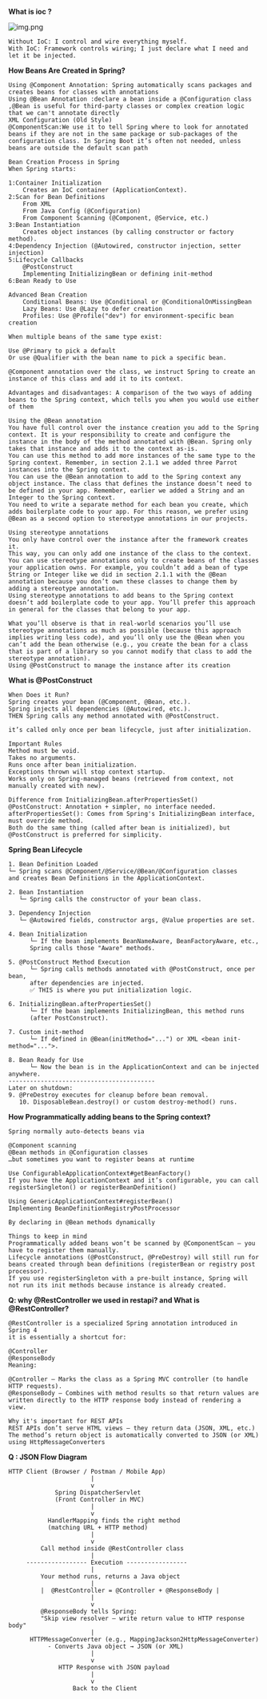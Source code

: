**What is ioc ?**

![img.png](img.png)

    Without IoC: I control and wire everything myself.
    With IoC: Framework controls wiring; I just declare what I need and let it be injected.

**How Beans Are Created in Spring?**

    Using @Component Annotation: Spring automatically scans packages and creates beans for classes with annotations
    Using @Bean Annotation :declare a bean inside a @Configuration class ,@Bean is useful for third-party classes or complex creation logic that we can't annotate directly
    XML Configuration (Old Style)
    @ComponentScan:We use it to tell Spring where to look for annotated beans if they are not in the same package or sub-packages of the configuration class. In Spring Boot it’s often not needed, unless beans are outside the default scan path
    
    Bean Creation Process in Spring
    When Spring starts:
    
    1:Container Initialization
        Creates an IoC container (ApplicationContext).
    2:Scan for Bean Definitions
        From XML
        From Java Config (@Configuration)
        From Component Scanning (@Component, @Service, etc.)
    3:Bean Instantiation
        Creates object instances (by calling constructor or factory method).
    4:Dependency Injection (@Autowired, constructor injection, setter injection)
    5:Lifecycle Callbacks
        @PostConstruct
        Implementing InitializingBean or defining init-method
    6:Bean Ready to Use
    
    Advanced Bean Creation
        Conditional Beans: Use @Conditional or @ConditionalOnMissingBean
        Lazy Beans: Use @Lazy to defer creation
        Profiles: Use @Profile("dev") for environment-specific bean creation

    When multiple beans of the same type exist:

    Use @Primary to pick a default
    Or use @Qualifier with the bean name to pick a specific bean.

    @Component annotation over the class, we instruct Spring to create an instance of this class and add it to its context.

    Advantages and disadvantages: A comparison of the two ways of adding beans to the Spring context, which tells you when you would use either of them
    
    Using the @Bean annotation
    You have full control over the instance creation you add to the Spring context. It is your responsibility to create and configure the instance in the body of the method annotated with @Bean. Spring only takes that instance and adds it to the context as-is.
    You can use this method to add more instances of the same type to the Spring context. Remember, in section 2.1.1 we added three Parrot instances into the Spring context.
    You can use the @Bean annotation to add to the Spring context any object instance. The class that defines the instance doesn’t need to be defined in your app. Remember, earlier we added a String and an Integer to the Spring context.
    You need to write a separate method for each bean you create, which adds boilerplate code to your app. For this reason, we prefer using @Bean as a second option to stereotype annotations in our projects.
    
    Using stereotype annotations
    You only have control over the instance after the framework creates it.
    This way, you can only add one instance of the class to the context.
    You can use stereotype annotations only to create beans of the classes your application owns. For example, you couldn’t add a bean of type String or Integer like we did in section 2.1.1 with the @Bean annotation because you don’t own these classes to change them by adding a stereotype annotation.
    Using stereotype annotations to add beans to the Spring context doesn’t add boilerplate code to your app. You’ll prefer this approach in general for the classes that belong to your app.
    
    What you’ll observe is that in real-world scenarios you’ll use stereotype annotations as much as possible (because this approach implies writing less code), and you’ll only use the @Bean when you can’t add the bean otherwise (e.g., you create the bean for a class that is part of a library so you cannot modify that class to add the stereotype annotation).
    Using @PostConstruct to manage the instance after its creation

**What is @PostConstruct**

    When Does it Run?
    Spring creates your bean (@Component, @Bean, etc.).
    Spring injects all dependencies (@Autowired, etc.).
    THEN Spring calls any method annotated with @PostConstruct.

    it’s called only once per bean lifecycle, just after initialization.

    Important Rules
    Method must be void.
    Takes no arguments.
    Runs once after bean initialization.
    Exceptions thrown will stop context startup.
    Works only on Spring-managed beans (retrieved from context, not manually created with new).

    Difference from InitializingBean.afterPropertiesSet()
    @PostConstruct: Annotation + simpler, no interface needed.
    afterPropertiesSet(): Comes from Spring's InitializingBean interface, must override method.
    Both do the same thing (called after bean is initialized), but @PostConstruct is preferred for simplicity.

**Spring Bean Lifecycle**

    1. Bean Definition Loaded
    └─ Spring scans @Component/@Service/@Bean/@Configuration classes
    and creates Bean Definitions in the ApplicationContext.
    
    2. Bean Instantiation
       └─ Spring calls the constructor of your bean class.
    
    3. Dependency Injection
       └─ @Autowired fields, constructor args, @Value properties are set.
    
    4. Bean Initialization
          └─ If the bean implements BeanNameAware, BeanFactoryAware, etc.,
          Spring calls those "Aware" methods.
    
    5. @PostConstruct Method Execution
          └─ Spring calls methods annotated with @PostConstruct, once per bean,
          after dependencies are injected.
          ✅ THIS is where you put initialization logic.
    
    6. InitializingBean.afterPropertiesSet()
          └─ If the bean implements InitializingBean, this method runs
          (after PostConstruct).
    
    7. Custom init-method
          └─ If defined in @Bean(initMethod="...") or XML <bean init-method="...">.
    
    8. Bean Ready for Use
          └─ Now the bean is in the ApplicationContext and can be injected anywhere.
    -----------------------------------------
    Later on shutdown:
    9. @PreDestroy executes for cleanup before bean removal.
       10. DisposableBean.destroy() or custom destroy-method() runs.

**How Programmatically adding beans to the Spring context?**

    Spring normally auto-detects beans via
    
    @Component scanning
    @Bean methods in @Configuration classes
    …but sometimes you want to register beans at runtime

    Use ConfigurableApplicationContext#getBeanFactory()
    If you have the ApplicationContext and it’s configurable, you can call registerSingleton() or registerBeanDefinition()

    Using GenericApplicationContext#registerBean()
    Implementing BeanDefinitionRegistryPostProcessor

    By declaring in @Bean methods dynamically

    Things to keep in mind
    Programmatically added beans won’t be scanned by @ComponentScan — you have to register them manually.
    Lifecycle annotations (@PostConstruct, @PreDestroy) will still run for beans created through bean definitions (registerBean or registry post processor).
    If you use registerSingleton with a pre-built instance, Spring will not run its init methods because instance is already created.


**Q:  why  @RestController we used in restapi? and What is @RestController?**

    @RestController is a specialized Spring annotation introduced in Spring 4
    it is essentially a shortcut for:
    
    @Controller
    @ResponseBody
    Meaning:
    
    @Controller — Marks the class as a Spring MVC controller (to handle HTTP requests).
    @ResponseBody — Combines with method results so that return values are written directly to the HTTP response body instead of rendering a view.
    
    Why it's important for REST APIs
    REST APIs don’t serve HTML views — they return data (JSON, XML, etc.)
    The method’s return object is automatically converted to JSON (or XML) using HttpMessageConverters 

**Q : JSON Flow Diagram**

    HTTP Client (Browser / Postman / Mobile App)
                           |
                           v
                 Spring DispatcherServlet
                 (Front Controller in MVC)
                           |
                           v
               HandlerMapping finds the right method
               (matching URL + HTTP method)
                           |
                           v
             Call method inside @RestController class
                           |
         ----------------- Execution -----------------
                           |
             Your method runs, returns a Java object
                           |
             |  @RestController = @Controller + @ResponseBody |
                           |
                           v
             @ResponseBody tells Spring:
             "Skip view resolver — write return value to HTTP response body"
                           |
          HTTPMessageConverter (e.g., MappingJackson2HttpMessageConverter)
               - Converts Java object → JSON (or XML)
                           |
                           v
                  HTTP Response with JSON payload
                           |
                           v
                      Back to the Client

    
